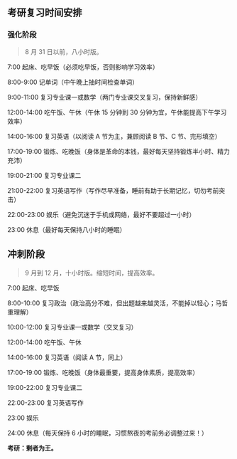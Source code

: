## 考研复习时间安排

### 强化阶段

> 8 月 31 日以前，八小时版。

7:00 起床、吃早饭（必须吃早饭，否则影响学习效率）

8:00-9:00 记单词（中午晚上抽时间检查单词）

9:00-11:00 复习专业课一或数学（两门专业课交叉复习，保持新鲜感）

12:00-14:00 吃午饭、午休（午休 15 分钟到 30 分钟为宜，午休能提高下午学习效率）

14:00-16:00 复习英语（以阅读 A 节为主，兼顾阅读 B 节、C 节、完形填空）

17:00-19:00 锻炼、吃晚饭（身体是革命的本钱，最好每天坚持锻炼半小时、精力充沛）

19:00-21:00 复习专业课二

21:00-22:00 复习英语写作（写作尽早准备，睡前有助于长期记忆，切勿考前突击）

22:00-23:00 娱乐（避免沉迷于手机或网络，最好不要超过一小时）

23:00 休息（最好每天保持八小时的睡眠）

## 冲刺阶段

> 9 月到 12 月，十小时版。缩短时间，提高效率。

7:00 起床、吃早饭

8:00-10:00 复习政治（政治高分不难，但出题越来越灵活，不能掉以轻心；马哲重理解）

10:00-12:00 复习专业课一或数学（交叉复习）

12:00-14:00 吃午饭、午休

14:00-16:00 复习英语（阅读 A 节，同上）

17:00-19:00 锻炼、吃晚饭（身体最重要，提高身体素质，提高效率）

19:00-22:00 复习专业课二

22:00-23:00 复习英语写作

23:00 娱乐

24:00 休息（每天保持 6 小时的睡眠，习惯熬夜的考前务必调整过来！）





**考研：剩者为王。**